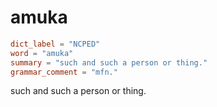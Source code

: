# amuka

``` toml
dict_label = "NCPED"
word = "amuka"
summary = "such and such a person or thing."
grammar_comment = "mfn."
```

such and such a person or thing.


